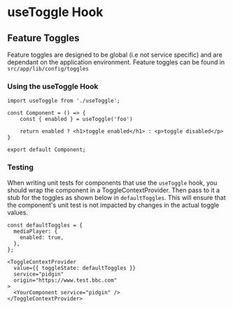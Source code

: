 # useToggle Hook

## Feature Toggles

Feature toggles are designed to be global (i.e not service specific) and are dependant on the application environment.
Feature toggles can be found in `src/app/lib/config/toggles`

### Using the useToggle Hook

```
import useToggle from './useToggle';

const Component = () => {
    const { enabled } = useToggle('foo')

    return enabled ? <h1>toggle enabled</h1> : <p>toggle disabled</p>
}

export default Component;
```

### Testing

When writing unit tests for components that use the `useToggle` hook, you should wrap the component in a ToggleContextProvider. Then pass to it a stub for the toggles as shown below in `defaultToggles`. This will ensure that the component's unit test is not impacted by changes in the actual toggle values.

```
const defaultToggles = {
  mediaPlayer: {
    enabled: true,
  },
};

<ToggleContextProvider
  value={{ toggleState: defaultToggles }}
  service="pidgin"
  origin="https://www.test.bbc.com"
>
  <YourComponent service="pidgin" />
</ToggleContextProvider>
```
